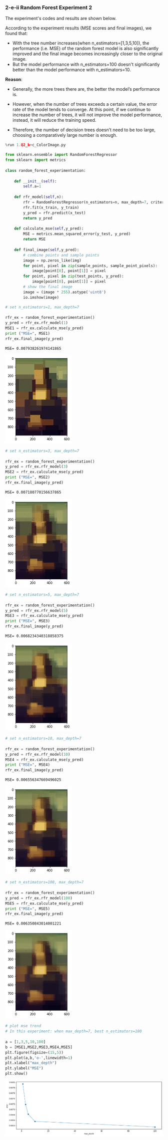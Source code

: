 ### 2-e-ii Random Forest Experiment 2

The experiment's codes and results are shown below.

According to the experiment results (MSE scores and final images), we found that: 

- With the tree number increases(when n_estimators=[1,3,5,10]), the performance (i.e. MSE) of the random forest model is also significantly improved and the final image becomes increasingly closer to the original image.
- But the model performance with n_estimators=100 doesn't significantly better than the model performance with n_estimators=10.

**Reason**: 

- Generally, the more trees there are, the better the model’s performance is.

- However, when the number of trees exceeds a certain value, the error rate of the model tends to converge. At this point, if we continue to increase the number of trees, it will not improve the model performance, instead, it will reduce the training speed.

- Therefore, the number of decision trees doesn’t need to be too large, choosing a comparatively large number is enough.


```python
%run 1.Q2_b+c_ColorImage.py
```


```python
from sklearn.ensemble import RandomForestRegressor
from sklearn import metrics

class random_forest_experimentation:
    
    def __init__(self):
        self.a=1
    
    def rfr_model(self,n):
        rfr = RandomForestRegressor(n_estimators=n, max_depth=7, criterion='mse')
        rfr.fit(x_train, y_train)
        y_pred = rfr.predict(x_test)
        return y_pred
    
    def calculate_mse(self,y_pred):
        MSE = metrics.mean_squared_error(y_test, y_pred)
        return MSE
    
    def final_image(self,y_pred):
        # combine points and sample points
        image = np.zeros_like(img)
        for point, pixel in zip(sample_points, sample_point_pixels):
            image[point[0], point[1]] = pixel
        for point, pixel in zip(test_points, y_pred):
            image[point[0], point[1]] = pixel
        # show the final image
        image = (image * 255).astype('uint8')
        io.imshow(image)      
```


```python
# set n_estimators=1, max_depth=7

rfr_ex = random_forest_experimentation()
y_pred = rfr_ex.rfr_model(1)
MSE1 = rfr_ex.calculate_mse(y_pred)
print ("MSE=", MSE1)
rfr_ex.final_image(y_pred)
```

    MSE= 0.007938261974141865



![png](output_3_1.png)



```python
# set n_estimators=3, max_depth=7

rfr_ex = random_forest_experimentation()
y_pred = rfr_ex.rfr_model(3)
MSE2 = rfr_ex.calculate_mse(y_pred)
print ("MSE=", MSE2)
rfr_ex.final_image(y_pred)
```

    MSE= 0.007180770156637865



![png](output_4_1.png)



```python
# set n_estimators=5, max_depth=7

rfr_ex = random_forest_experimentation()
y_pred = rfr_ex.rfr_model(5)
MSE3 = rfr_ex.calculate_mse(y_pred)
print ("MSE=", MSE3)
rfr_ex.final_image(y_pred)
```

    MSE= 0.0068234340318858375



![png](output_5_1.png)



```python
# set n_estimators=10, max_depth=7

rfr_ex = random_forest_experimentation()
y_pred = rfr_ex.rfr_model(10)
MSE4 = rfr_ex.calculate_mse(y_pred)
print ("MSE=", MSE4)
rfr_ex.final_image(y_pred)
```

    MSE= 0.006556347669496025



![png](output_6_1.png)



```python
# set n_estimators=100, max_depth=7

rfr_ex = random_forest_experimentation()
y_pred = rfr_ex.rfr_model(100)
MSE5 = rfr_ex.calculate_mse(y_pred)
print ("MSE=", MSE5)
rfr_ex.final_image(y_pred)
```

    MSE= 0.006350843014001221



![png](output_7_1.png)



```python
# plot mse trend
# In this experiment: when max_depth=7, best n_estimators=100

a = [1,3,5,10,100]
b = [MSE1,MSE2,MSE3,MSE4,MSE5]
plt.figure(figsize=(15,5)) 
plt.plot(a,b,'o-',linewidth=1)   
plt.xlabel("max_depth") 
plt.ylabel("MSE")  
plt.show()
```


![png](output_8_0.png)

